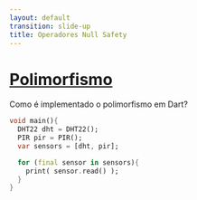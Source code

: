 ```yaml
---
layout: default
transition: slide-up
title: Operadores Null Safety
---
```


# [Polimorfismo](https://www.alura.com.br/artigos/poo-programacao-orientada-a-objetos)

<div>

Como é implementado o polimorfismo em Dart?

</div>

```dart
void main(){
  DHT22 dht = DHT22();
  PIR pir = PIR();
  var sensors = [dht, pir];

  for (final sensor in sensors){
    print( sensor.read() );
  } 
}
```